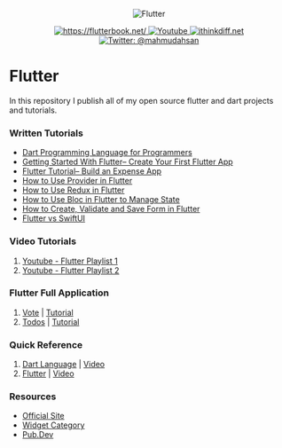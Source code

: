<p align="center">
    <img src="cover.png" alt="Flutter" />
</p>
<p align="center">
    <a href="https://flutterbook.net/">
        <img src="https://img.shields.io/badge/tutorial-flutterbook.net-brightgreen.svg" alt="https://flutterbook.net/" />
    </a>
    <a href="https://www.youtube.com/channel/UCtHlgyUw0wLE5Ous9swfFlg">
        <img src="https://img.shields.io/badge/my-youtube channel-red.svg" alt="Youtube" />
    </a>
    <a href="https://ithinkdiff.net/">
        <img src="https://img.shields.io/badge/mobile-apps-yellow.svg" alt="ithinkdiff.net" />
    </a>
    <a href="https://twitter.com/mahmudahsan">
        <img src="https://img.shields.io/badge/contact%40-mahmudahsan-blue.svg" alt="Twitter: @mahmudahsan" />
    </a>
</p>

# Flutter
In this repository I publish all of my open source flutter and dart projects and tutorials.

### Written Tutorials
- [Dart Programming Language for Programmers](https://medium.com/@mahmudahsan/dart-language-tutorial-for-programmers-e1ff2c8b7d86)
- [Getting Started With Flutter– Create Your First Flutter App](https://medium.com/level-up-programming/getting-started-with-flutter-create-your-first-flutter-app-f6dea473f57d)
- [Flutter Tutorial– Build an Expense App](https://medium.com/level-up-programming/flutter-tutorial-build-an-expense-app-4268ff945998?sk=3145e5ce55730003ed2c5dc0a3385774)
- [How to Use Provider in Flutter](https://medium.com/level-up-programming/how-to-use-provider-in-flutter-f4998acb4702)
- [How to Use Redux in Flutter](https://medium.com/@mahmudahsan/how-to-use-redux-in-flutter-app-6299f69fadee)
- [How to Use Bloc in Flutter to Manage State](https://medium.com/@mahmudahsan/how-to-use-bloc-in-flutter-to-manage-state-d0e66c0b47f1)
- [How to Create, Validate and Save Form in Flutter](https://medium.com/@mahmudahsan/how-to-create-validate-and-save-form-in-flutter-e80b4d2a70a4)
- [Flutter vs SwiftUI](https://medium.com/@mahmudahsan/flutter-vs-swiftui-43a564b35e4a)

### Video Tutorials
1. [Youtube - Flutter Playlist 1](https://www.youtube.com/playlist?list=PLlMOodDAsO4xrTgVEkKXfVf7sSVEsmWKQ)
2. [Youtube - Flutter Playlist 2](https://www.youtube.com/playlist?list=PLlMOodDAsO4zQ243zMHKKrV316PJU9q0E)

### Flutter Full Application
1. [Vote](https://git.io/JeRjb) | [Tutorial](https://www.youtube.com/watch?v=Iu9DpbzR83s&list=PLlMOodDAsO4zQ243zMHKKrV316PJU9q0E&index=2&t=0s)
2. [Todos](https://github.com/mahmudahsan/flutter_todos) | [Tutorial](https://youtu.be/OQG3MxenJsM)

### Quick Reference

1. [Dart Language](https://medium.com/level-up-programming/dart-language-tutorial-for-programmers-e1ff2c8b7d86) | [Video](https://www.youtube.com/watch?v=Ej_Pcr4uC2Q&list=PLlMOodDAsO4xrTgVEkKXfVf7sSVEsmWKQ&index=3)
2. [Flutter](flutter/) | [Video](https://www.youtube.com/playlist?list=PLlMOodDAsO4xrTgVEkKXfVf7sSVEsmWKQ)


### Resources

- [Official Site](https://flutter.dev/)
- [Widget Category](https://flutter.dev/docs/reference/widgets)
- [Pub.Dev](https://pub.dev/)
